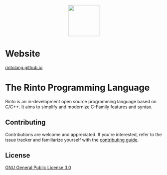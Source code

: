 <p align="center">
    <a href="https://rintolang.github.io"><img width="100" height="100" src="https://github.com/rohan221102/rinto/blob/main/doc/logoPositive.png"></a>
</p>

# Website
<a href="https://rintolang.github.io">rintolang.github.io</a>

# The Rinto Programming Language
Rinto is an in-development open source programming language based on C/C++. It aims to simplify and modernize C-Family features and syntax.

## Contributing
Contributions are welcome and appreciated. If you're interested, refer to the issue tracker and familiarize yourself with the [contributing guide](CONTRIBUTING.md).

## License
[GNU General Public License 3.0](LICENSE.md)
